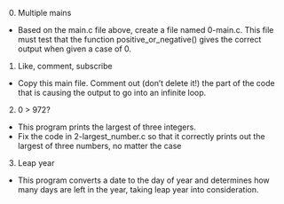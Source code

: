 0. Multiple mains
- Based on the main.c file above, create a file named 0-main.c. This file must test that the function positive_or_negative() gives the correct output when given a case of 0.

1. Like, comment, subscribe
- Copy this main file. Comment out (don’t delete it!) the part of the code that is causing the output to go into an infinite loop.

2. 0 > 972?
- This program prints the largest of three integers.
- Fix the code in 2-largest_number.c so that it correctly prints out the largest of three numbers, no matter the case

3. Leap year
- This program converts a date to the day of year and determines how many days are left in the year, taking leap year into consideration.

